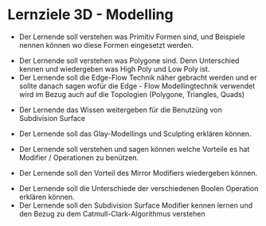 # Lernziele 3D - Modelling

- Der Lernende soll verstehen was Primitiv Formen sind, und Beispiele nennen können wo diese Formen eingesetzt werden.
<!-- - Der Lernende soll die Polygone Modelling Technik verstehen, und den unterschied nennen zwischen High Poly und Low Poly Modelling. -->
- Der Lernende soll verstehen was Polygone sind. Denn Unterschied kennen und wiedergeben was High Poly und Low Poly ist.
- Der Lernende soll die Edge-Flow Technik näher gebracht werden und er sollte danach sagen wofür die Edge - Flow Modellingtechnik verwendet wird im Bezug auch auf die Topologien (Polygone, Triangles, Quads)
<!-- - Der Lernende das Wissen weitergeben für die Benutzüng von Subdivision Modelling und Surface Modelling -->
- Der Lernende das Wissen weitergeben für die Benutzüng von Subdivision Surface 
- Der Lernende soll das Glay-Modellings und Sculpting erklären können.

- Der Lernende soll verstehen und sagen können welche Vorteile es hat Modifier / Operationen zu benützen.
- Der Lernende soll den Vorteil des Mirror Modifiers wiedergeben können.
<!-- - Der Lernende soll den Unterschied zwischen dem Multiresolution und Subdivision Surface Modifier erklären können. -> Nur Blender ?  -->
- Der Lernende soll die Unterschiede der verschiedenen Boolen Operation erklären können.
- Der Lernende soll den Subdivision Surface Modifier kennen lernen und den Bezug zu dem Catmull-Clark-Algorithmus verstehen
